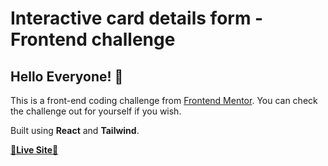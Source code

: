# Interactive card details form - Frontend challenge

## Hello Everyone! 👋

This is a front-end coding challenge from [Frontend Mentor](https://www.frontendmentor.io/challenges/interactive-card-details-form-XpS8cKZDWw). You can check the challenge out for yourself if you wish.

Built using **React** and **Tailwind**.

[🚀**Live Site**🚀](https://saga-sanga.github.io/interactive-card/)